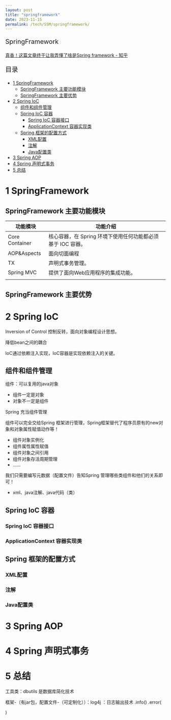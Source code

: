 ```yaml
---
layout: post
title: "springframework"
date: 2023-11-15
permalink: /tech/SSM/springframework/
---
```

<p style="font-size:20px;">SpringFramework</p>
<a href="https://zhuanlan.zhihu.com/p/557762402" target="_blank">真香！这篇文章终于让我弄懂了啥是Spring framework - 知乎</a>
<p style="font-size:20px;">目录</p>
<!-- TOC -->

- [1 SpringFramework](#1-springframework)
    - [SpringFramework 主要功能模块](#springframework-主要功能模块)
    - [SpringFramework 主要优势](#springframework-主要优势)
- [2 Spring IoC](#2-spring-ioc)
    - [组件和组件管理](#组件和组件管理)
    - [Spring IoC 容器](#spring-ioc-容器)
        - [Spring IoC 容器接口](#spring-ioc-容器接口)
        - [ApplicationContext 容器实现类](#applicationcontext-容器实现类)
    - [Spring 框架的配置方式](#spring-框架的配置方式)
        - [XML配置](#xml配置)
        - [注解](#注解)
        - [Java配置类](#java配置类)
- [3 Spring AOP](#3-spring-aop)
- [4 Spring 声明式事务](#4-spring-声明式事务)
- [5 总结](#5-总结)

<!-- /TOC -->
# 1 SpringFramework
## SpringFramework 主要功能模块

|功能模块|功能介绍|
|-|-|
|Core Container|核心容器，在 Spring 环境下使用任何功能都必须基于 IOC 容器。|
|AOP&Aspects|面向切面编程|
|TX|声明式事务管理。|
|Spring MVC|提供了面向Web应用程序的集成功能。|
||


## SpringFramework 主要优势



# 2 Spring IoC
Inversion of Control 控制反转，面向对象编程设计思想。

降低bean之间的耦合

IoC通过依赖注入实现，IoC容器是实现依赖注入的关键。

## 组件和组件管理
组件：可以复用的java对象
- 组件一定是对象
- 对象不一定是组件

Spring 充当组件管理

组件可以完全交给Spring 框架进行管理，Spring框架替代了程序员原有的new对象和对象属性赋值动作等！
- 组件对象实例化
- 组件属性属性赋值
- 组件对象之间引用
- 组件对象存活周期管理
- ......

我们只需要编写元数据（配置文件）告知Spring 管理哪些类组件和他们的关系即可！
- xml、java注解、java代码（类）

## Spring IoC 容器
### Spring IoC 容器接口

### ApplicationContext 容器实现类

## Spring 框架的配置方式
### XML配置
### 注解
### Java配置类



# 3 Spring AOP

# 4 Spring 声明式事务

# 5 总结




工具类：dbutils 是数据库简化技术  

框架-（有jar包，配置文件-（可定制化））：log4j ：日志输出技术  .info()  .error(

)